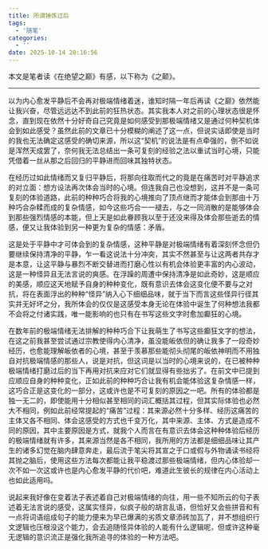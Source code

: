 ```yaml
---
title: 所谓锤炼过后
tags:
  - '随笔'
categories:
  - ''
date: 2025-10-14 20:16:56
---
```


本文是笔者读《在绝望之巅》有感，以下称为《之颠》。

---

以为内心愈发平静后不会再对极端情绪着迷，谁知时隔一年后再读《之巅》依然能让我兴奋，尽管远远达不到此前的狂热状态。其实我本人对之前的心理状态很是怀念，直到现在依然十分好奇自己究竟是如何感受到那极端情绪又是通过何种契机体会到如此感受？虽然此前的文章已十分模糊的阐述了这一点，但说实话即使是当时的我也无法确定这感受的确切来源，所以这“契机”的说法是有点牵强的，倒不如说是浑然天成罢了，奈何我无法总结出一条可复刻的经验之法以重试当时心境，只能凭借着一丝从那之后回归的平静进而回味其独特状态。

在经历过如此情绪而又复归平静后，将那向往取而代之的竟是在痛苦时对平静追求的对立面：想方设法再次体会当时的心境。但连我自己也没想到，这并不是一条可复刻的体验道路，此前的种种巧合将我的心境推向了顶点继而才能体会到那由十万种巧合杂糅而成的复杂情感，如今这些巧合一一褪去，与之一同消散的是能够体会到那些强烈情感的本能，但上天是如此眷顾我以至于还没来得及体会那些逝去的情感，便又让我体验到另一种更为复杂的情感：矛盾。

这是处于平静中才可体会到的复杂情感，这种平静是对极端情绪有着深刻怀念但仍要继续保持清净的平静，乍一看这说法十分冲突，其实不然甚至与让这两者共存才是本意，让这平静与暴烈不断交替进而打磨心性以有机会体验更丰富的内心波动，这是一种怪异且无法言说的爽感。在浮躁的周遭中保持清净是如此奇妙，这是顺应的美感，顺应这天地赋予自身的种种变化，既有意识去体会这变化便不要与之对抗，将在表面浮出的种种“怪异”纳入心下细细品味，就于当下而言这些怪异行径其实并无好坏之分，我所体会的仅仅是这感受本身无论在体验中诞生了何种想法我都不会将之付诸实践，唯一能影响的也只有在书写这些文字时愈加癫狂的心境。

在数年前的极端情绪无法排解的种种巧合下让我萌生了书写这些癫狂文字的想法，在这之前我甚至尝试通过宗教使得内心清净，虽没能皈依但的确让我多了一段奇妙经历，也愈能理解皈依者的心境，甚至于羡慕那些能彻头彻尾的皈依神明而不用独自对抗极端情感的那些人，说是对抗，但这词是以当时的心境来说的，在已被种种极端情绪打磨过后的当下再用对抗来应对它们就显得有些拙劣了。在前文中已提到应顺应自身的种种变化，正如此前的种种巧合让我有机会能体验这复杂情感一样，这巧合正是这变化的一部分，这或许也是不可复刻的原因之一吧。所有的体验都是独一无二的，即使能用十分相似甚至相同的词汇概括其过程，但其实际体验也必然大不相同，例如此前经常提起的“痛苦”过程：其来源必然十分多样、经历这痛苦的主体又各不相同、体会这感受的方式也千变万化，其中来源、主体、方式是造成不同的原因，其中主要原因是方式，就我个人而言在有意识去体会这种种体验后经历的极端情绪就有许多，其来源当然是各不相同，我所用的方法都是细细品味让其产生的诸多幻觉在脑内肆意奔走，最后流于笔尖将其宣之于口或假与外物诵读书经将其抛之脑后，使用这些方法每次都能让我平稳渡过那些极端情绪，但内心体验却一次不如一次这或许也是内心愈发平静的代价吧，难道此生彼长的规律在内心活动上也如此适用吗。

说起来我好像在变着法子表述着自己对极端情绪的向往，用一些不知所云的句子表述着无法言说的感受，这属实怪异，似疯子般的胡言乱语，但恰好又会些拼音和有一点将词语组成句子的能力便来为早已爆满的劣质文章添砖加瓦了，并不想组织行文逻辑也压根没这个能力，会去追随怪异体验的人能有什么逻辑呢，但或许这种毫无逻辑的意识流正是强化我所追寻的体验的一种方法吧。
